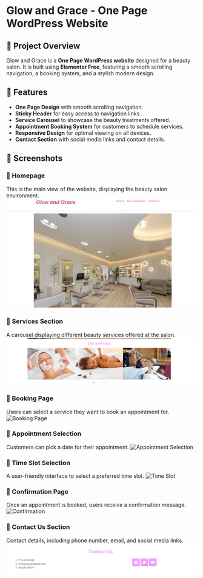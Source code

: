 # Glow and Grace - One Page WordPress Website

## 📌 Project Overview
Glow and Grace is a **One Page WordPress website** designed for a beauty salon. It is built using **Elementor Free**, featuring a smooth scrolling navigation, a booking system, and a stylish modern design.

## 🚀 Features
- **One Page Design** with smooth scrolling navigation.
- **Sticky Header** for easy access to navigation links.
- **Service Carousel** to showcase the beauty treatments offered.
- **Appointment Booking System** for customers to schedule services.
- **Responsive Design** for optimal viewing on all devices.
- **Contact Section** with social media links and contact details.

## 📸 Screenshots
### 🔹 Homepage
This is the main view of the website, displaying the beauty salon environment.
![Homepage](screenshots/homepage.png)

### 🔹 Services Section
A carousel displaying different beauty services offered at the salon.
![Services](screenshots/services.png)

### 🔹 Booking Page
Users can select a service they want to book an appointment for.
![Booking Page](screenshots/booking.png)

### 🔹 Appointment Selection
Customers can pick a date for their appointment.
![Appointment Selection](screenshots/appointment-selection.png)

### 🔹 Time Slot Selection
A user-friendly interface to select a preferred time slot.
![Time Slot](screenshots/time-slot.png)

### 🔹 Confirmation Page
Once an appointment is booked, users receive a confirmation message.
![Confirmation](screenshots/confirmation.png)

### 🔹 Contact Us Section
Contact details, including phone number, email, and social media links.
![Contact Us](screenshots/contact.png)

